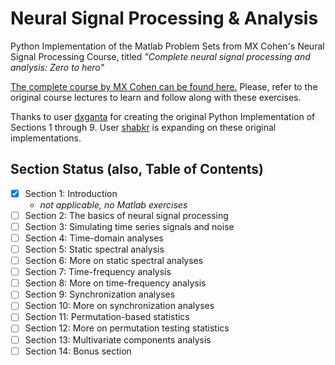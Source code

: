 # Neural Signal Processing & Analysis

Python Implementation of the Matlab Problem Sets from MX Cohen's Neural Signal Processing Course, titled *"Complete neural signal processing and analysis: Zero to hero"*

[The complete course by MX Cohen can be found here.](https://www.udemy.com/course/solved-challenges-ants/) Please, refer to the original course lectures to learn and follow along with these exercises.

Thanks to user [dxganta](https://github.com/dxganta) for creating the original Python Implementation of Sections 1 through 9. User [shabkr](https://github.com/shabkr) is expanding on these original implementations.

## Section Status (also, Table of Contents)

- [x] Section 1: Introduction
  - *not applicable, no Matlab exercises*
- [ ] Section 2: The basics of neural signal processing
- [ ] Section 3: Simulating time series signals and noise
- [ ] Section 4: Time-domain analyses
- [ ] Section 5: Static spectral analysis
- [ ] Section 6: More on static spectral analyses
- [ ] Section 7: Time-frequency analysis
- [ ] Section 8: More on time-frequency analysis
- [ ] Section 9: Synchronization analyses
- [ ] Section 10: More on synchronization analyses
- [ ] Section 11: Permutation-based statistics
- [ ] Section 12: More on permutation testing statistics
- [ ] Section 13: Multivariate components analysis
- [ ] Section 14: Bonus section
